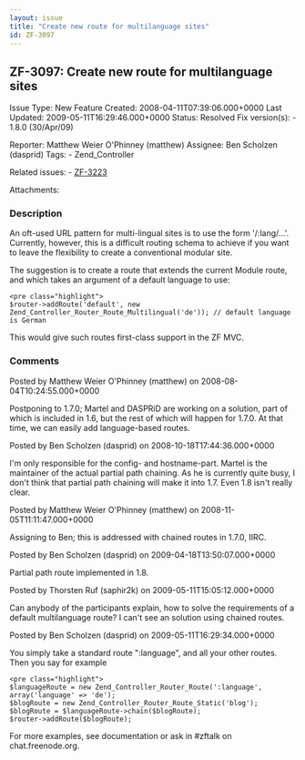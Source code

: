 ```yaml
---
layout: issue
title: "Create new route for multilanguage sites"
id: ZF-3097
---
```


ZF-3097: Create new route for multilanguage sites
-------------------------------------------------

 Issue Type: New Feature Created: 2008-04-11T07:39:06.000+0000 Last Updated: 2009-05-11T16:29:46.000+0000 Status: Resolved Fix version(s): - 1.8.0 (30/Apr/09)
 
 Reporter:  Matthew Weier O'Phinney (matthew)  Assignee:  Ben Scholzen (dasprid)  Tags: - Zend\_Controller
 
 Related issues: - [ZF-3223](/issues/browse/ZF-3223)
 
 Attachments: 
### Description

An oft-used URL pattern for multi-lingual sites is to use the form '/:lang/...'. Currently, however, this is a difficult routing schema to achieve if you want to leave the flexibility to create a conventional modular site.

The suggestion is to create a route that extends the current Module route, and which takes an argument of a default language to use:

 
    <pre class="highlight">
    $router->addRoute('default', new Zend_Controller_Router_Route_Multilingual('de')); // default language is German


This would give such routes first-class support in the ZF MVC.

 

 

### Comments

Posted by Matthew Weier O'Phinney (matthew) on 2008-08-04T10:24:55.000+0000

Postponing to 1.7.0; Martel and DASPRiD are working on a solution, part of which is included in 1.6, but the rest of which will happen for 1.7.0. At that time, we can easily add language-based routes.

 

 

Posted by Ben Scholzen (dasprid) on 2008-10-18T17:44:36.000+0000

I'm only responsible for the config- and hostname-part. Martel is the maintainer of the actual partial path chaining. As he is currently quite busy, I don't think that partial path chaining will make it into 1.7. Even 1.8 isn't really clear.

 

 

Posted by Matthew Weier O'Phinney (matthew) on 2008-11-05T11:11:47.000+0000

Assigning to Ben; this is addressed with chained routes in 1.7.0, IIRC.

 

 

Posted by Ben Scholzen (dasprid) on 2009-04-18T13:50:07.000+0000

Partial path route implemented in 1.8.

 

 

Posted by Thorsten Ruf (saphir2k) on 2009-05-11T15:05:12.000+0000

Can anybody of the participants explain, how to solve the requirements of a default multilanguage route? I can't see an solution using chained routes.

 

 

Posted by Ben Scholzen (dasprid) on 2009-05-11T16:29:34.000+0000

You simply take a standard route ":language", and all your other routes. Then you say for example

 
    <pre class="highlight">
    $languageRoute = new Zend_Controller_Router_Route(':language', array('language' => 'de');
    $blogRoute = new Zend_Controller_Router_Route_Static('blog');
    $blogRoute = $languageRoute->chain($blogRoute);
    $router->addRoute($blogRoute);


For more examples, see documentation or ask in #zftalk on chat.freenode.org.

 

 
